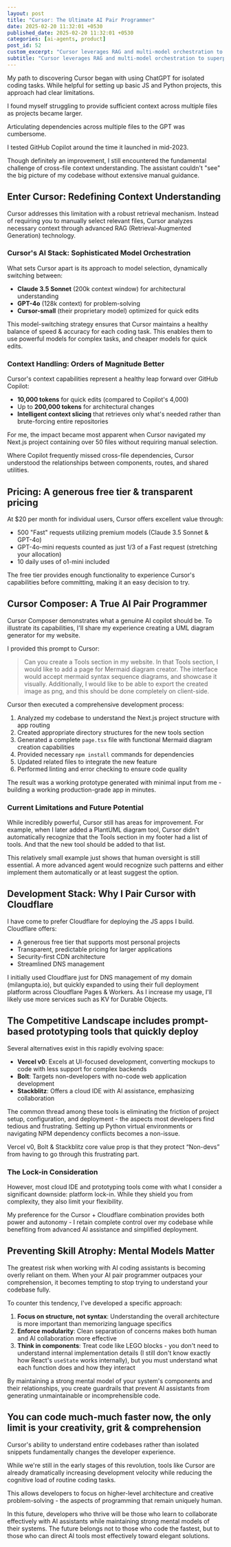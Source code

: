 ```yaml
---
layout: post
title: "Cursor: The Ultimate AI Pair Programmer"
date: 2025-02-20 11:32:01 +0530
published_date: 2025-02-20 11:32:01 +0530
categories: [ai-agents, product]
post_id: 52
custom_excerpt: "Cursor leverages RAG and multi-model orchestration to superpower the coding experience"
subtitle: "Cursor leverages RAG and multi-model orchestration to superpower the coding experience"
---
```


My path to discovering Cursor began with using ChatGPT for isolated coding tasks. While helpful for setting up basic JS and Python projects, this approach had clear limitations.

I found myself struggling to provide sufficient context across multiple files as projects became larger. 

Articulating dependencies across multiple files to the GPT was cumbersome.

I tested GitHub Copilot around the time it launched in mid-2023. 

Though definitely an improvement, I still encountered the fundamental challenge of cross-file context understanding. The assistant couldn't "see" the big picture of my codebase without extensive manual guidance.

## Enter Cursor: Redefining Context Understanding

Cursor addresses this limitation with a robust retrieval mechanism. Instead of requiring you to manually select relevant files, Cursor analyzes necessary context through advanced RAG (Retrieval-Augmented Generation) technology.

### Cursor's AI Stack: Sophisticated Model Orchestration

What sets Cursor apart is its approach to model selection, dynamically switching between:

- **Claude 3.5 Sonnet** (200k context window) for architectural understanding
- **GPT-4o** (128k context) for problem-solving
- **Cursor-small** (their proprietary model) optimized for quick edits

This model-switching strategy ensures that Cursor maintains a healthy balance of speed & accuracy for each coding task. This enables them to use powerful models for complex tasks, and cheaper models for quick edits.

### Context Handling: Orders of Magnitude Better

Cursor's context capabilities represent a healthy leap forward over GitHub Copilot:

- **10,000 tokens** for quick edits (compared to Copilot's 4,000)
- Up to **200,000 tokens** for architectural changes
- **Intelligent context slicing** that retrieves only what's needed rather than brute-forcing entire repositories

For me, the impact became most apparent when Cursor navigated my Next.js project containing over 50 files without requiring manual selection. 

Where Copilot frequently missed cross-file dependencies, Cursor understood the relationships between components, routes, and shared utilities.

## Pricing: A generous free tier & transparent pricing

At $20 per month for individual users, Cursor offers excellent value through:

- 500 "Fast" requests utilizing premium models (Claude 3.5 Sonnet & GPT-4o)
- GPT-4o-mini requests counted as just 1/3 of a Fast request (stretching your allocation)
- 10 daily uses of o1-mini included

The free tier provides enough functionality to experience Cursor's capabilities before committing, making it an easy decision to try.

## Cursor Composer: A True AI Pair Programmer

Cursor Composer demonstrates what a genuine AI copilot should be. To illustrate its capabilities, I'll share my experience creating a UML diagram generator for my website.

I provided this prompt to Cursor:

> Can you create a Tools section in my website. In that Tools section, I would like to add a page for Mermaid diagram creator. The interface would accept mermaid syntax sequence diagrams, and showcase it visually. Additionally, I would like to be able to export the created image as png, and this should be done completely on client-side.

Cursor then executed a comprehensive development process:

1. Analyzed my codebase to understand the Next.js project structure with app routing
2. Created appropriate directory structures for the new tools section
3. Generated a complete `page.tsx` file with functional Mermaid diagram creation capabilities
4. Provided necessary `npm install` commands for dependencies
5. Updated related files to integrate the new feature
6. Performed linting and error checking to ensure code quality

The result was a working prototype generated with minimal input from me - building a working production-grade app in minutes.

### Current Limitations and Future Potential

While incredibly powerful, Cursor still has areas for improvement. For example, when I later added a PlantUML diagram tool, Cursor didn't automatically recognize that the Tools section in my footer had a list of tools. And that the new tool should be added to that list.

This relatively small example just shows that human oversight is still essential. A more advanced agent would recognize such patterns and either implement them automatically or at least suggest the option.

## Development Stack: Why I Pair Cursor with Cloudflare

I have come to prefer Cloudflare for deploying the JS apps I build. Cloudflare offers:

- A generous free tier that supports most personal projects
- Transparent, predictable pricing for larger applications
- Security-first CDN architecture
- Streamlined DNS management

I initially used Cloudflare just for DNS management of my domain (milangupta.io), but quickly expanded to using their full deployment platform across Cloudflare Pages & Workers. As I increase my usage, I'll likely use more services such as KV for Durable Objects.

## The Competitive Landscape includes prompt-based prototyping tools that quickly deploy

Several alternatives exist in this rapidly evolving space:

- **Vercel v0**: Excels at UI-focused development, converting mockups to code with less support for complex backends
- **Bolt**: Targets non-developers with no-code web application development
- **Stackblitz**: Offers a cloud IDE with AI assistance, emphasizing collaboration


The common thread among these tools is eliminating the friction of project setup, configuration, and deployment - the aspects most developers find tedious and frustrating. Setting up Python virtual environments or navigating NPM dependency conflicts becomes a non-issue.

Vercel v0, Bolt & Stackblitz core value prop is that they protect “Non-devs” from having to go through this frustrating part.

### The Lock-in Consideration

However, most cloud IDE and prototyping tools come with what I consider a significant downside: platform lock-in. While they shield you from complexity, they also limit your flexibility.

My preference for the Cursor + Cloudflare combination provides both power and autonomy - I retain complete control over my codebase while benefiting from advanced AI assistance and simplified deployment.

## Preventing Skill Atrophy: Mental Models Matter

The greatest risk when working with AI coding assistants is becoming overly reliant on them. When your AI pair programmer outpaces your comprehension, it becomes tempting to stop trying to understand your codebase fully.

To counter this tendency, I've developed a specific approach:

1. **Focus on structure, not syntax**: Understanding the overall architecture is more important than memorizing language specifics
2. **Enforce modularity**: Clean separation of concerns makes both human and AI collaboration more effective
3. **Think in components**: Treat code like LEGO blocks - you don't need to understand internal implementation details (I still don't know exactly how React's `useState` works internally), but you must understand what each function does and how they interact

By maintaining a strong mental model of your system's components and their relationships, you create guardrails that prevent AI assistants from generating unmaintainable or incomprehensible code.

## You can code much-much faster now, the only limit is your creativity, grit & comprehension

Cursor's ability to understand entire codebases rather than isolated snippets fundamentally changes the developer experience.

While we're still in the early stages of this revolution, tools like Cursor are already dramatically increasing development velocity while reducing the cognitive load of routine coding tasks. 

This allows developers to focus on higher-level architecture and creative problem-solving - the aspects of programming that remain uniquely human.

In this future,  developers who thrive will be those who learn to collaborate effectively with AI assistants while maintaining strong mental models of their systems. The future belongs not to those who code the fastest, but to those who can direct AI tools most effectively toward elegant solutions.